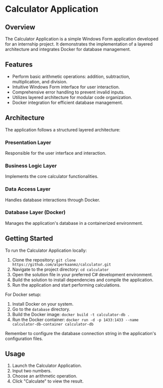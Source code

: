# Calculator Application

## Overview

The Calculator Application is a simple Windows Form application developed for an internship project. It demonstrates the implementation of a layered architecture and integrates Docker for database management.

## Features

- Perform basic arithmetic operations: addition, subtraction, multiplication, and division.
- Intuitive Windows Form interface for user interaction.
- Comprehensive error handling to prevent invalid inputs.
- Utilizes layered architecture for modular code organization.
- Docker integration for efficient database management.

## Architecture

The application follows a structured layered architecture:

### Presentation Layer

Responsible for the user interface and interaction.

### Business Logic Layer

Implements the core calculator functionalities.

### Data Access Layer

Handles database interactions through Docker.

### Database Layer (Docker)

Manages the application's database in a containerized environment.

## Getting Started

To run the Calculator Application locally:

1. Clone the repository: `git clone https://github.com/alperkaanmz/calculator.git`
2. Navigate to the project directory: `cd calculator`
3. Open the solution file in your preferred C# development environment.
4. Build the solution to install dependencies and compile the application.
5. Run the application and start performing calculations.

For Docker setup:

1. Install Docker on your system.
2. Go to the `database` directory.
3. Build the Docker image: `docker build -t calculator-db .`
4. Run the Docker container: `docker run -d -p 1433:1433 --name calculator-db-container calculator-db`

Remember to configure the database connection string in the application's configuration files.

## Usage

1. Launch the Calculator Application.
2. Input two numbers.
3. Choose an arithmetic operation.
4. Click "Calculate" to view the result.

